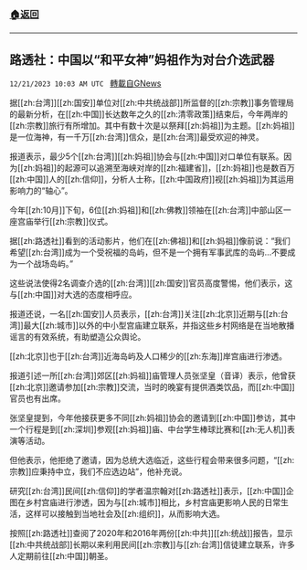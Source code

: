###  [:house:返回](README.md)
---


## 路透社：中国以“和平女神”妈祖作为对台介选武器
`12/21/2023 10:03 AM UTC ` [轉載自GNews](https://gnews.org/articles/2136124)

据[[zh:台湾]][[zh:国安]]单位对[[zh:中共统战部]]所监督的[[zh:宗教]]事务管理局的最新分析，在[[zh:中国]]长达数年之久的[[zh:清零政策]]结束后，今年两岸的[[zh:宗教]]旅行有所增加。其中有数十次是以祭拜[[zh:妈祖]]为主题。[[zh:妈祖]]是一位海神，有一千万[[zh:台湾]]信众，是[[zh:台湾]]最受欢迎的神灵。

报道表示，最少5个[[zh:台湾]][[zh:妈祖]]协会与[[zh:中国]]对口单位有联系。因为[[zh:妈祖]]的起源可以追溯至海峡对岸的[[zh:福建省]]，[[zh:妈祖]]也是数百万[[zh:中国]]人的[[zh:信仰]]，分析人士称，[[zh:中国政府]]视[[zh:妈祖]]为其运用影响力的“轴心”。

今年[[zh:10月]]下旬，6位[[zh:妈祖]]和[[zh:佛教]]领袖在[[zh:台湾]]中部山区一座宫庙举行[[zh:宗教]]仪式。

据[[zh:路透社]]看到的活动影片，他们在[[zh:佛祖]]和[[zh:妈祖]]像前说：“我们希望[[zh:台湾]]成为一个受祝福的岛屿，但不是一个拥有军事武库的岛屿…不要成为一个战场岛屿。”

这些说法使得2名调查介选的[[zh:台湾]][[zh:国安]]官员高度警惕，他们表示，这与[[zh:中国]]对大选的态度相呼应。

报道还说，一名[[zh:国安]]人员表示，[[zh:台湾]]关注[[zh:北京]]近期与[[zh:台湾]]最大[[zh:城市]]以外的中小型宫庙建立联系，并指这些乡村网络是在当地散播谣言的有效系统，有助塑造公众舆论。

[[zh:北京]]也于[[zh:台湾]]近海岛屿及人口稀少的[[zh:东海]]岸宫庙进行渗透。

报道引述一所[[zh:台湾]]郊区[[zh:妈祖]]庙管理人员张坚皇（音译）表示，他曾获[[zh:北京]]邀请参加[[zh:宗教]]交流，当时的晚宴有提供酒类饮品，而[[zh:中国]]官员也有出席。

张坚皇提到，今年他接获更多不同[[zh:妈祖]]协会的邀请到[[zh:中国]]参访，其中一个行程是到[[zh:深圳]]参观[[zh:妈祖]]庙、中台学生棒球比赛和[[zh:无人机]]表演等活动。

但他表示，他拒绝了邀请，因为总统大选临近，这些行程会带来很多问题，“[[zh:宗教]]应秉持中立，我们不应选边站”，他补充说。

研究[[zh:台湾]]民间[[zh:信仰]]的学者温宗翰对[[zh:路透社]]表示，[[zh:中国]]企图在乡村宫庙进行渗透，因为与[[zh:城市]]相比，乡村宫庙更影响人民的日常生活，这样可以接触到当地社会及[[zh:组织]]，从而影响大选。

按照[[zh:路透社]]查阅了2020年和2016年两份[[zh:中共]][[zh:统战]]报告，显示[[zh:中共统战部]]长期以来利用民间[[zh:宗教]]与[[zh:台湾]]信徒建立联系，许多人定期前往[[zh:中国]]朝圣。

